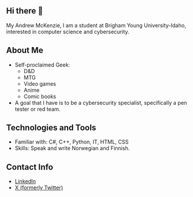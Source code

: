 ## Hi there 👋
My Andrew McKenzie, I am a student at Brigham Young University-Idaho, interested in computer science and cybersecurity. 

## About Me
- Self-proclaimed Geek:
    - D&D
    - MTG
    - Video games
    - Anime
    - Comic books
- A goal that I have is to be a cybersecurity specialist, specifically a pen tester or red team.

## Technologies and Tools
- Familiar with: C#, C++, Python, IT, HTML, CSS
- Skills: Speak and write Norwegian and Finnish. 

## Contact Info
- [LinkedIn](https://www.linkedin.com/in/andrew-mckenzie-9a8188243/)
- [X (formerly Twitter)](https://x.com/McAj101)

<!--
**AjMcKenzie/AjMcKenzie** is a ✨ _special_ ✨ repository because its `README.md` (this file) appears on your GitHub profile.

Here are some ideas to get you started:

- 🔭 I’m currently working on ...
- 🌱 I’m currently learning ...
- 👯 I’m looking to collaborate on ...
- 🤔 I’m looking for help with ...
- 💬 Ask me about ...
- 📫 How to reach me: ...
- 😄 Pronouns: ...
- ⚡ Fun fact: ...
-->
